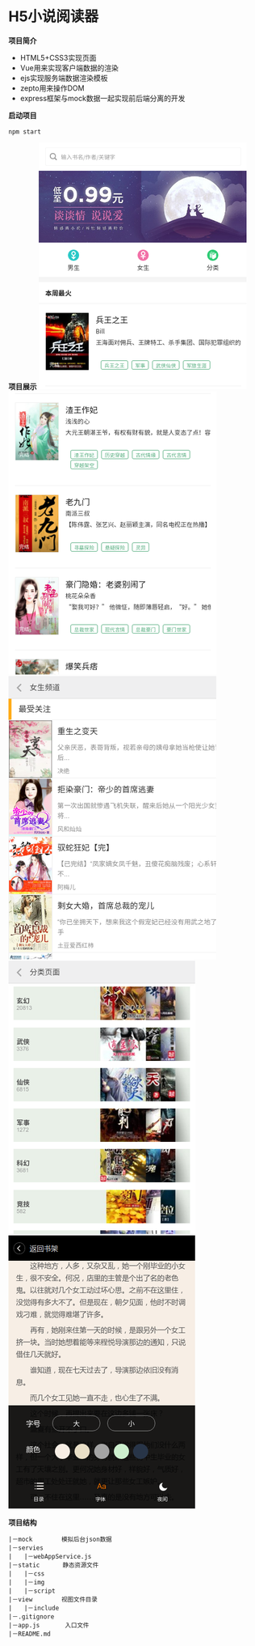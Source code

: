 # H5小说阅读器

**项目简介**

* HTML5+CSS3实现页面
* Vue用来实现客户端数据的渲染
* ejs实现服务端数据渲染模板
* zepto用来操作DOM
* express框架与mock数据一起实现前后端分离的开发

**启动项目**
```
npm start
```
**项目展示**
![image](./static/img/reader1.png)
![image](./static/img/reader2.png)
![image](./static/img/reader5.png)
![image](./static/img/reader7.png)
![image](./static/img/reader8.png)

**项目结构**
```
|－mock        模拟后台json数据
|－servies
|　　|－webAppService.js
|－static　　   静态资源文件
|　　|－css
|　　|－img
|　　|－script
|－view        视图文件目录
|　　|－include
|－.gitignore
|－app.js       入口文件
|－README.md
```

